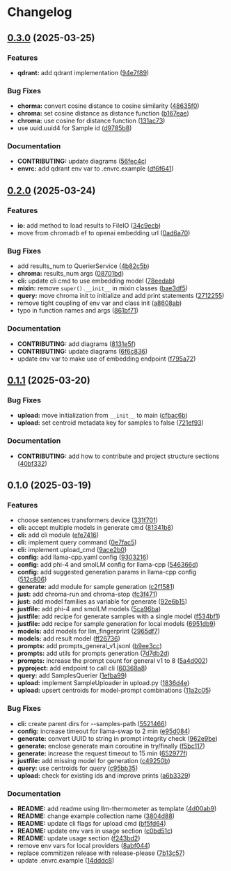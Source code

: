 # Changelog

## [0.3.0](https://github.com/S1M0N38/llm-fingerprint/compare/v0.2.0...v0.3.0) (2025-03-25)


### Features

* **qdrant:** add qdrant implementation ([94e7f89](https://github.com/S1M0N38/llm-fingerprint/commit/94e7f8911b7b612940195cf35f2940744a0938d5))


### Bug Fixes

* **chorma:** convert cosine distance to cosine similarity ([48635f0](https://github.com/S1M0N38/llm-fingerprint/commit/48635f0031a4661b3000ec25f56bec177d94a235))
* **chroma:** set cosine distance as distance function ([b167eae](https://github.com/S1M0N38/llm-fingerprint/commit/b167eae8b7cf6533af4ae4700b9c774bf7083531))
* **chroma:** use cosine for distance function ([131ac73](https://github.com/S1M0N38/llm-fingerprint/commit/131ac73ffbe10b732c70a12335e46ddf795f5048))
* use uuid.uuid4 for Sample id ([d9785b8](https://github.com/S1M0N38/llm-fingerprint/commit/d9785b8c47a7e79487abf15ee9dd7beb66edd724))


### Documentation

* **CONTRIBUTING:** update diagrams ([56fec4c](https://github.com/S1M0N38/llm-fingerprint/commit/56fec4c8b9c3edf6a4d35bce2560a2bb9328ba4f))
* **envrc:** add qdrant env var to .envrc.example ([df6f641](https://github.com/S1M0N38/llm-fingerprint/commit/df6f641a6f0b8f7f544d362662cf4f172b9c3648))

## [0.2.0](https://github.com/S1M0N38/llm-fingerprint/compare/v0.1.1...v0.2.0) (2025-03-24)


### Features

* **io:** add method to load results to FileIO ([34c9ecb](https://github.com/S1M0N38/llm-fingerprint/commit/34c9ecba4456627127be4a037ea3f6787703eab5))
* move from chromadb ef to openai embedding url ([0ad6a70](https://github.com/S1M0N38/llm-fingerprint/commit/0ad6a70dc385d2f1a4b2e466520f25547015e182))


### Bug Fixes

* add results_num to QuerierService ([4b82c5b](https://github.com/S1M0N38/llm-fingerprint/commit/4b82c5be19d639a2ea0870d711971179f5562809))
* **chroma:** results_num args ([08701bd](https://github.com/S1M0N38/llm-fingerprint/commit/08701bd68a706aae0e6fd9a9c9d1a321dbd54207))
* **cli:** update cli cmd to use embedding model ([78eedab](https://github.com/S1M0N38/llm-fingerprint/commit/78eedabe2cbbed504fcb68acc874b564993be864))
* **mixin:** remove `super().__init__` in mixin classes ([bae3df5](https://github.com/S1M0N38/llm-fingerprint/commit/bae3df5f7af94ffd8af8e61730a61d1f667199a1))
* **query:** move chroma init to initialize and add print statements ([2712255](https://github.com/S1M0N38/llm-fingerprint/commit/27122558665218ce8fb492e6bf1a9b0a6b56cfe7))
* remove tight coupling of env var and class init ([a8608ab](https://github.com/S1M0N38/llm-fingerprint/commit/a8608abe87f5672ff7acafbf6e18718035b6efe1))
* typo in function names and args ([861bf71](https://github.com/S1M0N38/llm-fingerprint/commit/861bf715074fe6096de4b7eb1da85cbc2be64f61))


### Documentation

* **CONTRIBUTING:** add diagrams ([8131e5f](https://github.com/S1M0N38/llm-fingerprint/commit/8131e5f29859d790a262df87c3a190738c309319))
* **CONTRIBUTING:** update diagrams ([6f6c836](https://github.com/S1M0N38/llm-fingerprint/commit/6f6c836ff3c3294a4fc568c0e3166a19afc68016))
* update env var to make use of embedding endpoint ([f795a72](https://github.com/S1M0N38/llm-fingerprint/commit/f795a721479f2c116b7ea5b3e881de66f46dd6c7))

## [0.1.1](https://github.com/S1M0N38/llm-fingerprint/compare/v0.1.0...v0.1.1) (2025-03-20)


### Bug Fixes

* **upload:** move initialization from `__init__` to main ([cfbac6b](https://github.com/S1M0N38/llm-fingerprint/commit/cfbac6b5cc59132bd762110bc5e1402a5d1189c7))
* **upload:** set centroid metadata key for samples to false ([721ef93](https://github.com/S1M0N38/llm-fingerprint/commit/721ef9335708adb2fe46ebb3f4892d65591b02f7))


### Documentation

* **CONTRIBUTING:** add how to contribute and project structure sections ([40bf332](https://github.com/S1M0N38/llm-fingerprint/commit/40bf3327a4ac492ca88ef4a8e8af6fccd53914c2))

## 0.1.0 (2025-03-19)


### Features

* choose sentences transformers device ([331f701](https://github.com/S1M0N38/llm-fingerprint/commit/331f701d83c27a538b0d8c3cddad7f4e912dbe6c))
* **cli:** accept multiple models in generate cmd ([81341b8](https://github.com/S1M0N38/llm-fingerprint/commit/81341b8d4a5edc403f59baa99dc840c89e2d3b4d))
* **cli:** add cli module ([efe7416](https://github.com/S1M0N38/llm-fingerprint/commit/efe74169d6a054b914a91cf6eee0114cfe27f527))
* **cli:** implement query command ([0e7fac5](https://github.com/S1M0N38/llm-fingerprint/commit/0e7fac5b3ea4cffa2b6db191a1ebf7b5902ad437))
* **cli:** implement upload_cmd ([9ace2b0](https://github.com/S1M0N38/llm-fingerprint/commit/9ace2b0b57d7b48f1d999d0579e9e01dba329794))
* **config:** add llama-cpp.yaml config ([9303216](https://github.com/S1M0N38/llm-fingerprint/commit/930321691c1688cddc084e89d334574075389193))
* **config:** add phi-4 and smolLM config for llama-cpp ([546366d](https://github.com/S1M0N38/llm-fingerprint/commit/546366dcb48d5a58ffed650953c4bb70b8a4d0a6))
* **config:** add suggested generation params in llama-cpp config ([512c806](https://github.com/S1M0N38/llm-fingerprint/commit/512c8065cf3abce4e3e089b876b9188b3b7c76d1))
* **generate:** add module for sample generation ([c2f1581](https://github.com/S1M0N38/llm-fingerprint/commit/c2f15818d965387a1dec6d9777fcf6a224816de8))
* **just:** add chroma-run and chroma-stop ([fc3f471](https://github.com/S1M0N38/llm-fingerprint/commit/fc3f4717c0cc192295c4075618348b0686bb6748))
* **just:** add model families as variable for generate ([92e6b15](https://github.com/S1M0N38/llm-fingerprint/commit/92e6b155ef8b18a1ddd0fd7fdc9602f8495d3820))
* **justfile:** add phi-4 and smolLM models ([5ca96ba](https://github.com/S1M0N38/llm-fingerprint/commit/5ca96ba47e2ce7add1977ad5645740284e62814f))
* **justfile:** add recipe for generate samples with a single model ([f534bf1](https://github.com/S1M0N38/llm-fingerprint/commit/f534bf158fd43c6d78298374800d0ffd677ca7d6))
* **justfile:** add recipe for sample generation for local models ([6951db9](https://github.com/S1M0N38/llm-fingerprint/commit/6951db9e190d4da007466d01df8d8e02ba61d94c))
* **models:** add models for llm_fingerprint ([2965df7](https://github.com/S1M0N38/llm-fingerprint/commit/2965df7148db60853d7ed0376525915387bcc409))
* **models:** add result model ([ff26736](https://github.com/S1M0N38/llm-fingerprint/commit/ff267367d4e25da7227285f4bebeec515ad57f41))
* **prompts:** add prompts_general_v1.jsonl ([b9ee3cc](https://github.com/S1M0N38/llm-fingerprint/commit/b9ee3cca959498de983540e93a0916b5825605d9))
* **prompts:** add utils for prompts generation ([7d7db2d](https://github.com/S1M0N38/llm-fingerprint/commit/7d7db2d80fe1e16b8abdd6f3e3a1dbe5b790dd77))
* **prompts:** increase the prompt count for general v1 to 8 ([5a4d002](https://github.com/S1M0N38/llm-fingerprint/commit/5a4d0020679f7386dcbe47e78abaa3560138b996))
* **pyproject:** add endpoint to call cli ([60368a8](https://github.com/S1M0N38/llm-fingerprint/commit/60368a88118594eff6e481b7a14b17db3e5db054))
* **query:** add SamplesQuerier ([1efba99](https://github.com/S1M0N38/llm-fingerprint/commit/1efba99c161424143a1cfa3233458b2d44605a66))
* **upload:** implement SampleUploader in upload.py ([1836d4e](https://github.com/S1M0N38/llm-fingerprint/commit/1836d4ecf5972f3eb430b4ca956da3d88374f065))
* **upload:** upsert centroids for model-prompt combinations ([11a2c05](https://github.com/S1M0N38/llm-fingerprint/commit/11a2c059c19518136c0f04a7060714f969283a90))


### Bug Fixes

* **cli:** create parent dirs for --samples-path ([5521466](https://github.com/S1M0N38/llm-fingerprint/commit/55214666dc0132bafaba867945c18319c1fd2677))
* **config:** increase timeout for llama-swap to 2 min ([e95d084](https://github.com/S1M0N38/llm-fingerprint/commit/e95d0846aa70c216d932d94a96bd0f4ddb3b0627))
* **generate:** convert UUID to string in prompt integrity check ([962e9be](https://github.com/S1M0N38/llm-fingerprint/commit/962e9beab6ea19b745a548046c179d3082a0fd57))
* **generate:** enclose generate main coroutine in try/finally ([f5bc117](https://github.com/S1M0N38/llm-fingerprint/commit/f5bc117d5159b750fb7b63b332d3234cff933bc4))
* **generate:** increase the request timeout to 15 min ([652977f](https://github.com/S1M0N38/llm-fingerprint/commit/652977f4ac52e85a7a919cd62b6390a0e5b916ef))
* **justfile:** add missing model for generation ([c49250b](https://github.com/S1M0N38/llm-fingerprint/commit/c49250b9ce7fb0ae8b0faf9a14864fd808b6a2cd))
* **query:** use centroids for query ([c95bb35](https://github.com/S1M0N38/llm-fingerprint/commit/c95bb35b1d31f5d0cabfafdd77c6c5310b9afab8))
* **upload:** check for existing ids and improve prints ([a6b3329](https://github.com/S1M0N38/llm-fingerprint/commit/a6b3329cddde8dc119210afb8ff85934789a2e5d))


### Documentation

* **README:** add readme using llm-thermometer as template ([4d00ab9](https://github.com/S1M0N38/llm-fingerprint/commit/4d00ab992f304a7d67b71b48f1c6f2e930a40cb3))
* **README:** change example collection name ([3804d88](https://github.com/S1M0N38/llm-fingerprint/commit/3804d889025c01084a7a2cee5d79e01d45e6e35b))
* **README:** update cli flags for upload cmd ([bf5fd64](https://github.com/S1M0N38/llm-fingerprint/commit/bf5fd64b257488bb055b174cc6221af2fb8ed287))
* **README:** update env vars in usage section ([c0bd51c](https://github.com/S1M0N38/llm-fingerprint/commit/c0bd51c1709473e886f2d85acac5f2c3976a6c4b))
* **README:** update usage section ([f243bd2](https://github.com/S1M0N38/llm-fingerprint/commit/f243bd21b0c2721e75857002d8d1f69f6c5ea64a))
* remove env vars for local providers ([8abf044](https://github.com/S1M0N38/llm-fingerprint/commit/8abf044f319c2de9b99faf6077caea9337985cc6))
* replace commitizen release with release-please ([7b13c57](https://github.com/S1M0N38/llm-fingerprint/commit/7b13c57bc923b6c1d2da00cb733f767c1abec1ff))
* update .envrc.example ([14dddc8](https://github.com/S1M0N38/llm-fingerprint/commit/14dddc83b5dce7fa01d34c6dd1dae6e71f9eb9d1))
